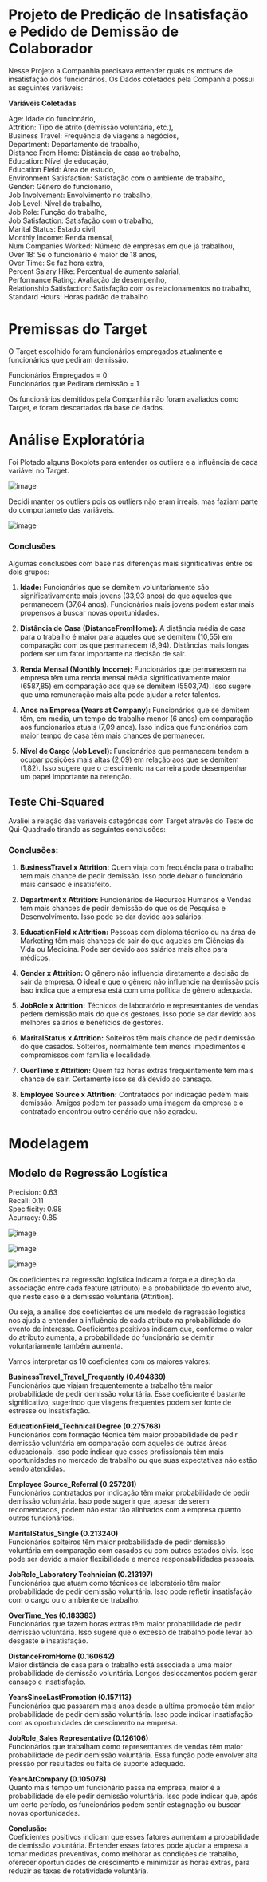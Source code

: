 # **Projeto de Predição de Insatisfação e Pedido de Demissão de Colaborador**

Nesse Projeto a Companhia precisava entender quais os motivos de insatisfação dos funcionários.
Os Dados coletados pela Companhia possui as seguintes variáveis:

**Variáveis Coletadas**

Age: Idade do funcionário,    
Attrition: Tipo de atrito (demissão voluntária, etc.),    
Business Travel: Frequência de viagens a negócios,    
Department: Departamento de trabalho,    
Distance From Home: Distância de casa ao trabalho,    
Education: Nível de educação,    
Education Field: Área de estudo,    
Environment Satisfaction: Satisfação com o ambiente de trabalho,    
Gender: Gênero do funcionário,    
Job Involvement: Envolvimento no trabalho,    
Job Level: Nível do trabalho,    
Job Role: Função do trabalho,    
Job Satisfaction: Satisfação com o trabalho,    
Marital Status: Estado civil,    
Monthly Income: Renda mensal,        
Num Companies Worked: Número de empresas em que já trabalhou,    
Over 18: Se o funcionário é maior de 18 anos,    
Over Time: Se faz hora extra,      
Percent Salary Hike: Percentual de aumento salarial,        
Performance Rating: Avaliação de desempenho,      
Relationship Satisfaction: Satisfação com os relacionamentos no trabalho,        
Standard Hours: Horas padrão de trabalho      

# **Premissas do Target**
O Target escolhido foram funcionários empregados atualmente e funcionários que pediram demissão.

Funcionários Empregados = 0    
Funcionários que Pediram demissão = 1       

Os funcionários demitidos pela Companhia não foram avaliados como Target, e foram descartados da base de dados.

# **Análise Exploratória**
Foi Plotado alguns Boxplots para entender os outliers e a influência de cada variável no Target.

![image](https://github.com/user-attachments/assets/5d230d01-17d7-40c8-a4f5-4318dab9313b)

Decidi manter os outliers pois os outliers não eram irreais, mas faziam parte do comportameto das variáveis.

![image](https://github.com/user-attachments/assets/a21781c7-749d-4f72-baec-e0a006b04295)

### **Conclusões**
Algumas conclusões com base nas diferenças mais significativas entre os dois grupos:

1. **Idade:**
   Funcionários que se demitem voluntariamente são significativamente mais jovens (33,93 anos) do que aqueles que permanecem (37,64 anos). Funcionários mais jovens podem estar mais propensos a buscar novas oportunidades.

2. **Distância de Casa (DistanceFromHome):**
   A distância média de casa para o trabalho é maior para aqueles que se demitem (10,55) em comparação com os que permanecem (8,94). Distâncias mais longas podem ser um fator importante na decisão de sair.

3. **Renda Mensal (Monthly Income):**
   Funcionários que permanecem na empresa têm uma renda mensal média significativamente maior (6587,85) em comparação aos que se demitem (5503,74). Isso sugere que uma remuneração mais alta pode ajudar a reter talentos.

4. **Anos na Empresa (Years at Company):**
   Funcionários que se demitem têm, em média, um tempo de trabalho menor (6 anos) em comparação aos funcionários atuais (7,09 anos). Isso indica que funcionários com maior tempo de casa têm mais chances de permanecer.

5. **Nível de Cargo (Job Level):**
   Funcionários que permanecem tendem a ocupar posições mais altas (2,09) em relação aos que se demitem (1,82). Isso sugere que o crescimento na carreira pode desempenhar um papel importante na retenção.

## **Teste Chi-Squared**
Avaliei a relação das variáveis categóricas com Target através do Teste do Qui-Quadrado tirando as seguintes conclusões:

### **Conclusões**:

1. **BusinessTravel x Attrition:**
   Quem viaja com frequência para o trabalho tem mais chance de pedir demissão. Isso pode deixar o funcionário mais cansado e insatisfeito.

2. **Department x Attrition:**
   Funcionários de Recursos Humanos e Vendas tem mais chances de pedir demissão do que os de Pesquisa e Desenvolvimento. Isso pode se dar devido aos salários.

3. **EducationField x Attrition:**
   Pessoas com diploma técnico ou na área de Marketing têm mais chances de sair do que aquelas em Ciências da Vida ou Medicina. Pode ser devido aos salários mais altos para médicos.

4. **Gender x Attrition:**
   O gênero não influencia diretamente a decisão de sair da empresa. O ideal é que o gênero não influencie na demissão pois isso indica que a empresa está com uma política de gênero adequada.

5. **JobRole x Attrition:**
   Técnicos de laboratório e representantes de vendas pedem demissão mais do que os gestores. Isso pode se dar devido aos melhores salários e benefícios de gestores.

6. **MaritalStatus x Attrition:**
   Solteiros têm mais chance de pedir demissão do que casados. Solteiros, normalmente tem menos impedimentos e compromissos com família e localidade.

7. **OverTime x Attrition:**
   Quem faz horas extras frequentemente tem mais chance de sair. Certamente isso se dá devido ao cansaço.

8. **Employee Source x Attrition:**
   Contratados por indicação pedem mais demissão. Amigos podem ter passado uma imagem da empresa e o contratado encontrou outro cenário que não agradou.

# **Modelagem**

## Modelo de Regressão Logística

Precision: 0.63    
Recall: 0.11    
Specificity: 0.98    
Acurracy: 0.85    

![image](https://github.com/user-attachments/assets/2c3c8c82-cc29-44b9-b3db-8b21cc42a495)

![image](https://github.com/user-attachments/assets/a033533f-6cda-4c47-9e17-9720b1085e82)

![image](https://github.com/user-attachments/assets/4dec414f-0857-4d8e-a091-6bf821767031)

Os coeficientes na regressão logística indicam a força e a direção da associação entre cada feature (atributo) e a probabilidade do evento alvo, que neste caso é a demissão voluntária (Attrition). 

Ou seja, a análise dos coeficientes de um modelo de regressão logística nos ajuda a entender a influência de cada atributo na probabilidade do evento de interesse. Coeficientes positivos indicam que, conforme o valor do atributo aumenta, a probabilidade do funcionário se demitir voluntariamente também aumenta.  

Vamos interpretar os 10 coeficientes com os maiores valores:  

**BusinessTravel_Travel_Frequently (0.494839)**  
Funcionários que viajam frequentemente a trabalho têm maior probabilidade de pedir demissão voluntária. Esse coeficiente é bastante significativo, sugerindo que viagens frequentes podem ser fonte de estresse ou insatisfação.  

**EducationField_Technical Degree (0.275768)**  
Funcionários com formação técnica têm maior probabilidade de pedir demissão voluntária em comparação com aqueles de outras áreas educacionais. Isso pode indicar que esses profissionais têm mais oportunidades no mercado de trabalho ou que suas expectativas não estão sendo atendidas.  

**Employee Source_Referral (0.257281)**  
Funcionários contratados por indicação têm maior probabilidade de pedir demissão voluntária. Isso pode sugerir que, apesar de serem recomendados, podem não estar tão alinhados com a empresa quanto outros funcionários.  

**MaritalStatus_Single (0.213240)**  
Funcionários solteiros têm maior probabilidade de pedir demissão voluntária em comparação com casados ou com outros estados civis. Isso pode ser devido a maior flexibilidade e menos responsabilidades pessoais.  

**JobRole_Laboratory Technician (0.213197)**  
Funcionários que atuam como técnicos de laboratório têm maior probabilidade de pedir demissão voluntária. Isso pode refletir insatisfação com o cargo ou o ambiente de trabalho.  

**OverTime_Yes (0.183383)**  
Funcionários que fazem horas extras têm maior probabilidade de pedir demissão voluntária. Isso sugere que o excesso de trabalho pode levar ao desgaste e insatisfação.  

**DistanceFromHome (0.160642)**  
Maior distância de casa para o trabalho está associada a uma maior probabilidade de demissão voluntária. Longos deslocamentos podem gerar cansaço e insatisfação.  

**YearsSinceLastPromotion (0.157113)**  
Funcionários que passaram mais anos desde a última promoção têm maior probabilidade de pedir demissão voluntária. Isso pode indicar insatisfação com as oportunidades de crescimento na empresa.  

**JobRole_Sales Representative (0.126106)**  
Funcionários que trabalham como representantes de vendas têm maior probabilidade de pedir demissão voluntária. Essa função pode envolver alta pressão por resultados ou falta de suporte adequado.  

**YearsAtCompany (0.105078)**  
Quanto mais tempo um funcionário passa na empresa, maior é a probabilidade de ele pedir demissão voluntária. Isso pode indicar que, após um certo período, os funcionários podem sentir estagnação ou buscar novas oportunidades.  

**Conclusão:**  
Coeficientes positivos indicam que esses fatores aumentam a probabilidade de demissão voluntária. Entender esses fatores pode ajudar a empresa a tomar medidas preventivas, como melhorar as condições de trabalho, oferecer oportunidades de crescimento e minimizar as horas extras, para reduzir as taxas de rotatividade voluntária.